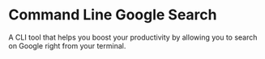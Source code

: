 # Command Line Google Search
A CLI tool that helps you boost your productivity by allowing you to search on Google right from your terminal.